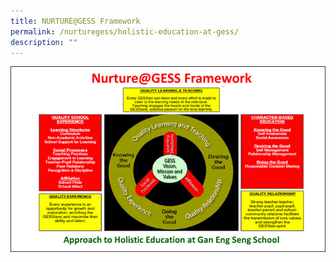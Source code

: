```yaml
---
title: NURTURE@GESS Framework
permalink: /nurturegess/holistic-education-at-gess/
description: ""
---
```

![](/images/holistics-gess.jpeg)